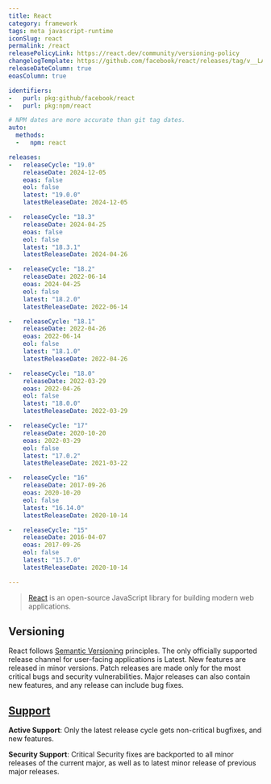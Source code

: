 ```yaml
---
title: React
category: framework
tags: meta javascript-runtime
iconSlug: react
permalink: /react
releasePolicyLink: https://react.dev/community/versioning-policy
changelogTemplate: https://github.com/facebook/react/releases/tag/v__LATEST__
releaseDateColumn: true
eoasColumn: true

identifiers:
-   purl: pkg:github/facebook/react
-   purl: pkg:npm/react

# NPM dates are more accurate than git tag dates.
auto:
  methods:
  -   npm: react

releases:
-   releaseCycle: "19.0"
    releaseDate: 2024-12-05
    eoas: false
    eol: false
    latest: "19.0.0"
    latestReleaseDate: 2024-12-05

-   releaseCycle: "18.3"
    releaseDate: 2024-04-25
    eoas: false
    eol: false
    latest: "18.3.1"
    latestReleaseDate: 2024-04-26

-   releaseCycle: "18.2"
    releaseDate: 2022-06-14
    eoas: 2024-04-25
    eol: false
    latest: "18.2.0"
    latestReleaseDate: 2022-06-14

-   releaseCycle: "18.1"
    releaseDate: 2022-04-26
    eoas: 2022-06-14
    eol: false
    latest: "18.1.0"
    latestReleaseDate: 2022-04-26

-   releaseCycle: "18.0"
    releaseDate: 2022-03-29
    eoas: 2022-04-26
    eol: false
    latest: "18.0.0"
    latestReleaseDate: 2022-03-29

-   releaseCycle: "17"
    releaseDate: 2020-10-20
    eoas: 2022-03-29
    eol: false
    latest: "17.0.2"
    latestReleaseDate: 2021-03-22

-   releaseCycle: "16"
    releaseDate: 2017-09-26
    eoas: 2020-10-20
    eol: false
    latest: "16.14.0"
    latestReleaseDate: 2020-10-14

-   releaseCycle: "15"
    releaseDate: 2016-04-07
    eoas: 2017-09-26
    eol: false
    latest: "15.7.0"
    latestReleaseDate: 2020-10-14

---
```


> [React](https://react.dev/) is an open-source JavaScript library for building modern web
> applications.

## Versioning

React follows [Semantic Versioning](https://semver.org/) principles. The only officially supported
release channel for user-facing applications is Latest. New features are released in minor versions.
Patch releases are made only for the most critical bugs and security vulnerabilities. Major
releases can also contain new features, and any release can include bug fixes.

## [Support](https://github.com/reactjs/react.dev/issues/1745)

**Active Support**: Only the latest release cycle gets non-critical bugfixes, and new features.

**Security Support**: Critical Security fixes are backported to all minor releases of the current
major, as well as to latest minor release of previous major releases.
